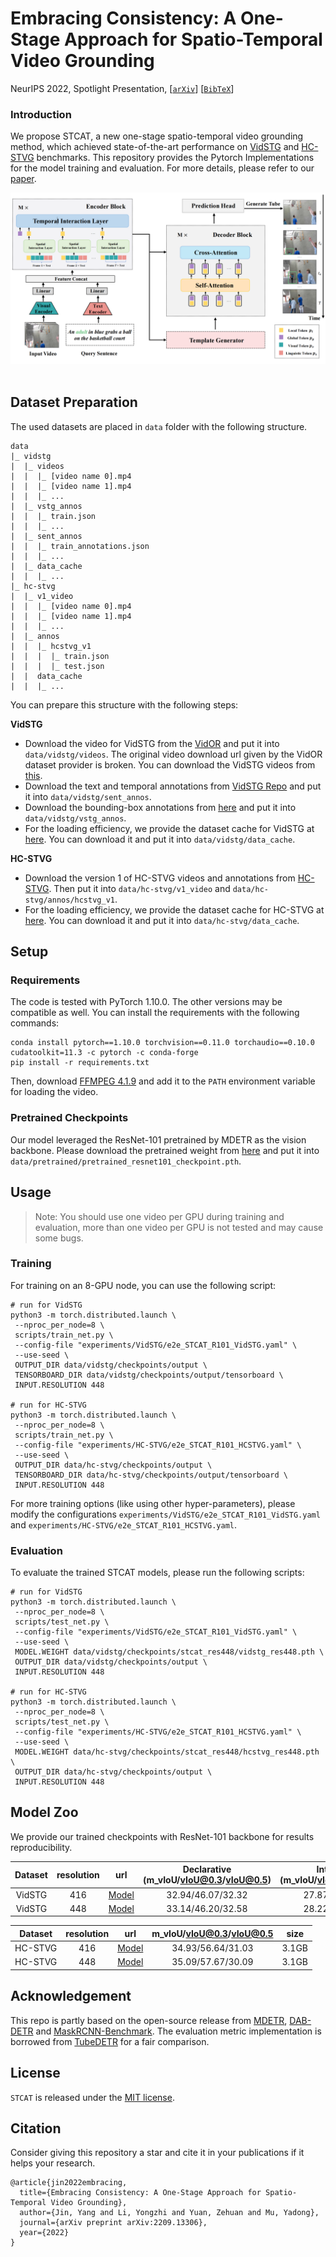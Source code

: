 # Embracing Consistency: A One-Stage Approach for Spatio-Temporal Video Grounding
NeurIPS 2022, Spotlight Presentation, [[`arXiv`](https://arxiv.org/abs/2209.13306)] [[`BibTeX`](#Citing)]

### Introduction
We propose STCAT, a new one-stage spatio-temporal video grounding method, which achieved state-of-the-art performance on [VidSTG](https://github.com/Guaranteer/VidSTG-Dataset) and [HC-STVG](https://github.com/tzhhhh123/HC-STVG) benchmarks. This repository provides the Pytorch Implementations for the model training and evaluation. For more details, please refer to our [paper](https://arxiv.org/abs/2209.13306).

<div align="center">
  <img src="figs/framework.png"/>
</div><br/>

## Dataset Preparation
The used datasets are placed in `data` folder with the following structure.
```
data
|_ vidstg
|  |_ videos
|  |  |_ [video name 0].mp4
|  |  |_ [video name 1].mp4
|  |  |_ ...
|  |_ vstg_annos
|  |  |_ train.json
|  |  |_ ...
|  |_ sent_annos
|  |  |_ train_annotations.json
|  |  |_ ...
|  |_ data_cache
|  |  |_ ...
|_ hc-stvg
|  |_ v1_video
|  |  |_ [video name 0].mp4
|  |  |_ [video name 1].mp4
|  |  |_ ...
|  |_ annos
|  |  |_ hcstvg_v1
|  |  |  |_ train.json
|  |  |  |_ test.json
|  |  data_cache
|  |  |_ ...
```

You can prepare this structure with the following steps:

**VidSTG**
* Download the video for VidSTG from the [VidOR](https://xdshang.github.io/docs/vidor.html) and put it into `data/vidstg/videos`. The original video download url given by the VidOR dataset provider is broken. You can download the VidSTG videos from [this](https://disk.pku.edu.cn:443/link/5AB0927F723BB3BF80FC6DCABADAF364).
* Download the text and temporal annotations from [VidSTG Repo](https://github.com/Guaranteer/VidSTG-Dataset) and put it into `data/vidstg/sent_annos`.
* Download the bounding-box annotations from [here](https://disk.pku.edu.cn:443/link/50AA3A33DDE632F32DFD402CEAF80A2B) and put it into `data/vidstg/vstg_annos`.
* For the loading efficiency, we provide the dataset cache for VidSTG at [here](https://disk.pku.edu.cn:443/link/0154DA82CF05E4E5F7F28C4B04535336). You can download it and put it into `data/vidstg/data_cache`. 

**HC-STVG**
* Download the version 1 of HC-STVG videos and annotations from [HC-STVG](https://github.com/tzhhhh123/HC-STVG). Then put it into `data/hc-stvg/v1_video` and `data/hc-stvg/annos/hcstvg_v1`.
* For the loading efficiency, we provide the dataset cache for HC-STVG at [here](https://disk.pku.edu.cn:443/link/43CB8050F940F3F5A8DE811192FB46E1). You can download it and put it into `data/hc-stvg/data_cache`. 

## Setup

### Requirements

The code is tested with PyTorch 1.10.0. The other versions may be compatible as well. You can install the requirements with the following commands:

```shell
conda install pytorch==1.10.0 torchvision==0.11.0 torchaudio==0.10.0 cudatoolkit=11.3 -c pytorch -c conda-forge
pip install -r requirements.txt
```
Then, download [FFMPEG 4.1.9](https://ffmpeg.org/download.html) and add it to the `PATH` environment variable for loading the video.

### Pretrained Checkpoints

Our model leveraged the ResNet-101 pretrained by MDETR as the vision backbone. Please download the pretrained weight from [here](https://github.com/ashkamath/mdetr) and put it into `data/pretrained/pretrained_resnet101_checkpoint.pth`.


## Usage

> Note: You should use one video per GPU during training and evaluation, more than one video per GPU is not tested and may cause some bugs.

### Training
For training on an 8-GPU node, you can use the following script:
```shell
# run for VidSTG
python3 -m torch.distributed.launch \
 --nproc_per_node=8 \
 scripts/train_net.py \
 --config-file "experiments/VidSTG/e2e_STCAT_R101_VidSTG.yaml" \
 --use-seed \
 OUTPUT_DIR data/vidstg/checkpoints/output \
 TENSORBOARD_DIR data/vidstg/checkpoints/output/tensorboard \
 INPUT.RESOLUTION 448

# run for HC-STVG
python3 -m torch.distributed.launch \
 --nproc_per_node=8 \
 scripts/train_net.py \
 --config-file "experiments/HC-STVG/e2e_STCAT_R101_HCSTVG.yaml" \
 --use-seed \
 OUTPUT_DIR data/hc-stvg/checkpoints/output \
 TENSORBOARD_DIR data/hc-stvg/checkpoints/output/tensorboard \
 INPUT.RESOLUTION 448
```
For more training options (like using other hyper-parameters), please modify the configurations `experiments/VidSTG/e2e_STCAT_R101_VidSTG.yaml` and `experiments/HC-STVG/e2e_STCAT_R101_HCSTVG.yaml`.

### Evaluation
To evaluate the trained STCAT models, please run the following scripts:

```shell
# run for VidSTG
python3 -m torch.distributed.launch \
 --nproc_per_node=8 \
 scripts/test_net.py \
 --config-file "experiments/VidSTG/e2e_STCAT_R101_VidSTG.yaml" \
 --use-seed \
 MODEL.WEIGHT data/vidstg/checkpoints/stcat_res448/vidstg_res448.pth \
 OUTPUT_DIR data/vidstg/checkpoints/output \
 INPUT.RESOLUTION 448

# run for HC-STVG
python3 -m torch.distributed.launch \
 --nproc_per_node=8 \
 scripts/test_net.py \
 --config-file "experiments/HC-STVG/e2e_STCAT_R101_HCSTVG.yaml" \
 --use-seed \
 MODEL.WEIGHT data/hc-stvg/checkpoints/stcat_res448/hcstvg_res448.pth \
 OUTPUT_DIR data/hc-stvg/checkpoints/output \
 INPUT.RESOLUTION 448
```

## Model Zoo
We provide our trained checkpoints with ResNet-101 backbone for results reproducibility.

| Dataset | resolution | url | Declarative (m_vIoU/vIoU@0.3/vIoU@0.5) | Interrogative (m_vIoU/vIoU@0.3/vIoU@0.5) | size |
|:----:|:-----:|:-----:|:-----:|:-----:|:-----:|
| VidSTG | 416 | [Model](https://disk.pku.edu.cn:443/link/F32E92C8BA1D6EF07B574B1372DBE9DB)  | 32.94/46.07/32.32 | 27.87/38.89/26.07 | 3.1GB |
| VidSTG | 448 | [Model](https://disk.pku.edu.cn:443/link/803E7ED062F91C076949A36B390BC93D)  | 33.14/46.20/32.58 | 28.22/39.24/26.63 | 3.1GB |

| Dataset | resolution | url | m_vIoU/vIoU@0.3/vIoU@0.5 | size |
|:----:|:-----:|:-----:|:-----:|:-----:|
| HC-STVG | 416 | [Model](https://disk.pku.edu.cn:443/link/8F632C6ABADC5937E0AEE39190C8F5FA)  | 34.93/56.64/31.03 |3.1GB |
|  HC-STVG | 448 | [Model](https://disk.pku.edu.cn:443/link/3612D44D84EE11FC350D057E529F64C8)  | 35.09/57.67/30.09 |3.1GB |


## Acknowledgement
This repo is partly based on the open-source release from [MDETR](https://github.com/ashkamath/mdetr), [DAB-DETR](https://github.com/IDEA-Research/DAB-DETR) and [MaskRCNN-Benchmark](https://github.com/facebookresearch/maskrcnn-benchmark). The evaluation metric implementation is borrowed from [TubeDETR](https://github.com/antoyang/TubeDETR) for a fair comparison.

## License
`STCAT` is released under the [MIT license](LICENSE).

## <a name="Citing"></a>Citation
Consider giving this repository a star and cite it in your publications if it helps your research.

```
@article{jin2022embracing,
  title={Embracing Consistency: A One-Stage Approach for Spatio-Temporal Video Grounding},
  author={Jin, Yang and Li, Yongzhi and Yuan, Zehuan and Mu, Yadong},
  journal={arXiv preprint arXiv:2209.13306},
  year={2022}
}
```
